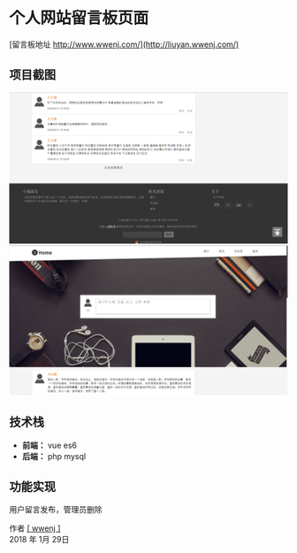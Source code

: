 # 个人网站留言板页面
 [留言板地址 http://www.wwenj.com/](http://liuyan.wwenj.com/)

 ## 项目截图

![预览截图](https://github.com/wwenj/wwenj-liuyan/blob/master/Screenshots/1.png)
![预览截图](https://github.com/wwenj/wwenj-liuyan/blob/master/Screenshots/2.png)

## 技术栈
- **前端：** vue es6
- **后端：** php mysql

## 功能实现
用户留言发布，管理员删除
<br>

作者 [[ wwenj ]](http://www.wwenj.com/) <br>
2018 年 1月 29日

